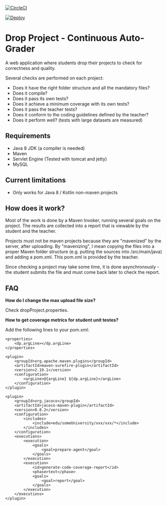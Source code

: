 [![CircleCI](https://circleci.com/gh/palves-ulht/drop-project.svg?style=svg&circle-token=a10b1b375d007834692b0a023f215a1a98181ec4)](https://circleci.com/gh/palves-ulht/drop-project)

[![Deploy](https://www.herokucdn.com/deploy/button.svg)](https://heroku.com/deploy?template=https://github.com/palves-ulht/drop-project)

# Drop Project - Continuous Auto-Grader

A web application where students drop their projects to check for correctness and quality.

Several checks are performed on each project:
* Does it have the right folder structure and all the mandatory files?
* Does it compile?
* Does it pass its own tests?
* Does it achieve a minimum coverage with its own tests?
* Does it pass the teacher tests?
* Does it conform to the coding guidelines defined by the teacher?
* Does it perform well? (tests with large datasets are measured)

## Requirements

* Java 8 JDK (a compiler is needed)
* Maven
* Servlet Engine (Tested with tomcat and jetty)
* MySQL

## Current limitations

* Only works for Java 8 / Kotlin non-maven projects

## How does it work?

Most of the work is done by a Maven Invoker, running several goals on the project. 
The results are collected into a report that is viewable by the student and the teacher.

Projects must not be maven projects because they are "mavenized" by the server, after uploading. 
By "mavenizing", I mean copying the files into a proper Maven folder structure (e.g. putting the sources 
into /src/main/java) and adding a pom.xml. This pom.xml is provided by the teacher.

Since checking a project may take some time, it is done asynchronously - the student submits the file and must come 
back later to check the report.

## FAQ

**How do I change the max upload file size?**

Check dropProject.properties.

**How to get coverage metrics for student unit testes?**

Add the following lines to your pom.xml:
```
<properties>
    <dp.argLine></dp.argLine>
</properties>

<plugin>
    <groupId>org.apache.maven.plugins</groupId>
    <artifactId>maven-surefire-plugin</artifactId>
    <version>2.19.1</version>
    <configuration>
        <argLine>@{argLine} ${dp.argLine}</argLine>
    </configuration>
</plugin>

<plugin>
    <groupId>org.jacoco</groupId>
    <artifactId>jacoco-maven-plugin</artifactId>
    <version>0.8.2</version>
    <configuration>
        <includes>
            <include>edu/someUniversity/xxx/xxx/*</include>
        </includes>
    </configuration>
    <executions>
        <execution>
            <goals>
                <goal>prepare-agent</goal>
            </goals>
        </execution>
        <execution>
            <id>generate-code-coverage-report</id>
            <phase>test</phase>
            <goals>
                <goal>report</goal>
            </goals>
        </execution>
    </executions>
</plugin>
```
